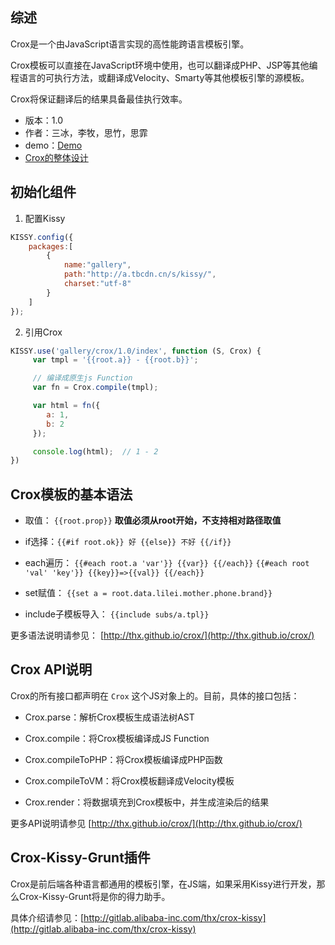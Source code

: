 ## 综述

Crox是一个由JavaScript语言实现的高性能跨语言模板引擎。

Crox模板可以直接在JavaScript环境中使用，也可以翻译成PHP、JSP等其他编程语言的可执行方法，或翻译成Velocity、Smarty等其他模板引擎的源模板。

Crox将保证翻译后的结果具备最佳执行效率。

* 版本：1.0
* 作者：三冰，李牧，思竹，思霏
* demo：[Demo](http://gallery.kissyui.com/crox/1.0/demo/index.html)
* [Crox的整体设计](http://gitlab.alibaba-inc.com/thx/crox/blob/master/docs/crox_design_overview.md)

## 初始化组件

1. 配置Kissy

```js
KISSY.config({
    packages:[
        {
            name:"gallery",
            path:"http://a.tbcdn.cn/s/kissy/",
            charset:"utf-8"
        }
    ]
});
```

2. 引用Crox

```js
KISSY.use('gallery/crox/1.0/index', function (S, Crox) {
     var tmpl = '{{root.a}} - {{root.b}}';

     // 编译成原生js Function
     var fn = Crox.compile(tmpl);

     var html = fn({
        a: 1,
        b: 2
     });

     console.log(html);  // 1 - 2
})
```

## Crox模板的基本语法

- 取值： `{{root.prop}}` **取值必须从root开始，不支持相对路径取值**

- if选择：`{{#if root.ok}} 好 {{else}} 不好 {{/if}}`

- each遍历： `{{#each root.a 'var'}} {{var}} {{/each}}`  `{{#each root 'val' 'key'}} {{key}}=>{{val}} {{/each}}`

- set赋值： `{{set a = root.data.lilei.mother.phone.brand}}`

- include子模板导入： `{{include subs/a.tpl}}`

更多语法说明请参见： [http://thx.github.io/crox/](http://thx.github.io/crox/)

## Crox API说明

Crox的所有接口都声明在 `Crox` 这个JS对象上的。目前，具体的接口包括：

- Crox.parse：解析Crox模板生成语法树AST

- Crox.compile：将Crox模板编译成JS Function

- Crox.compileToPHP：将Crox模板编译成PHP函数

- Crox.compileToVM：将Crox模板翻译成Velocity模板

- Crox.render：将数据填充到Crox模板中，并生成渲染后的结果

更多API说明请参见 [http://thx.github.io/crox/](http://thx.github.io/crox/)

## Crox-Kissy-Grunt插件

Crox是前后端各种语言都通用的模板引擎，在JS端，如果采用Kissy进行开发，那么Crox-Kissy-Grunt将是你的得力助手。

具体介绍请参见：[http://gitlab.alibaba-inc.com/thx/crox-kissy](http://gitlab.alibaba-inc.com/thx/crox-kissy)
